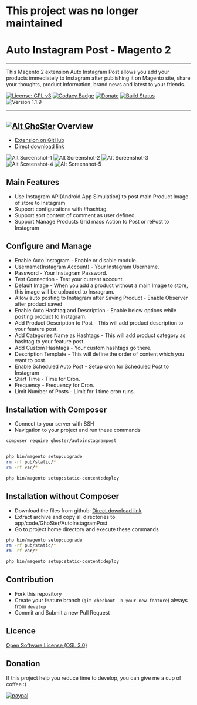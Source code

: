 # This project was no longer maintained

# Auto Instagram Post - Magento 2
---

This Magento 2 extension Auto Instagram Post allows you add your products immediately to Instagram after publishing it on Magento site, share your thoughts, product information, brand news and latest  to your friends.

[![License: GPL v3](https://img.shields.io/badge/License-GPL%20v3-blue.svg)](https://www.gnu.org/licenses/gpl-3.0)
[![Codacy Badge](https://api.codacy.com/project/badge/Grade/bf0757d0063e489eb3bff2479964fce2)](https://www.codacy.com/app/GhoSterInc/AutoInstagramPost?utm_source=github.com&amp;utm_medium=referral&amp;utm_content=tuyennn/AutoInstagramPost&amp;utm_campaign=Badge_Grade)
[![Donate](https://img.shields.io/badge/Donate-PayPal-green.svg)](https://www.paypal.me/thinghost)
[![Build Status](https://travis-ci.org/tuyennn/AutoInstagramPost.svg?branch=master)](https://travis-ci.org/tuyennn/AutoInstagramPost)
![Version 1.1.9](https://img.shields.io/badge/Version-1.1.9-green.svg)

---
## [![Alt GhoSter](http://thinghost.info/wp-content/uploads/2015/12/ghoster.png "thinghost.info")](http://thinghost.info) Overview

- [Extension on GitHub](https://github.com/tuyennn/AutoInstagramPost)
- [Direct download link](https://github.com/tuyennn/AutoInstagramPost/tarball/master)


![Alt Screenshot-1](http://thinghost.info/wp-content/uploads/2017/08/Selection_426-1024x487.jpg "thinghost.info")
![Alt Screenshot-2](http://thinghost.info/wp-content/uploads/2017/08/Selection_424-1024x530.jpg "thinghost.info")
![Alt Screenshot-3](http://thinghost.info/wp-content/uploads/2017/08/Selection_425-1024x456.jpg "thinghost.info")
![Alt Screenshot-4](https://thinghost.info/wp-content/uploads/2015/12/Selection_489.jpg "thinghost.info")
![Alt Screenshot-5](https://thinghost.info/wp-content/uploads/2015/12/Selection_490.jpg "thinghost.info")

## Main Features

* Use Instagram API(Android App Simulation) to post main Product Image of store to Instagram
* Support configurations with #hashtag.
* Support sort content of comment as user defined.
* Support Manage Products Grid mass Action to Post or rePost to Instagram

## Configure and Manage

* Enable Auto Instagram - Enable or disable module.
* Username(Instagram Account) - Your Instagram Username.
* Password - Your Instagram Password.
* Test Connection - Test your current account.
* Default Image - When you add a product without a main Image to store, this image will be uploaded to Insragram.
* Allow auto posting to Instagram after Saving Product - Enable Observer after product saved
* Enable Auto Hashtag and Description - Enable below options while posting product to Instagram.
* Add Product Description to Post - This will add product description to your feature post.
* Add Categories Name as Hashtags - This will add product category as hashtag to your feature post.
* Add Custom Hashtags - Your custom hashtags go there.
* Description Template - This will define the order of content which you want to post.
* Enable Scheduled Auto Post - Setup cron for Scheduled Post to Instagram
* Start Time - Time for Cron.
* Frequency - Frequency for Cron.
* Limit Number of Posts - Limit for 1 time cron runs.

## Installation with Composer

* Connect to your server with SSH
* Navigation to your project and run these commands
 
```bash
composer require ghoster/autoinstagrampost


php bin/magento setup:upgrade
rm -rf pub/static/* 
rm -rf var/*

php bin/magento setup:static-content:deploy
```

## Installation without Composer

* Download the files from github: [Direct download link](https://github.com/tuyennn/AutoInstagramPost/tarball/master)
* Extract archive and copy all directories to app/code/GhoSter/AutoInstagramPost
* Go to project home directory and execute these commands

```bash
php bin/magento setup:upgrade
rm -rf pub/static/* 
rm -rf var/*

php bin/magento setup:static-content:deploy
```

## Contribution

* Fork this repository
* Create your feature branch (`git checkout -b your-new-feature`) always from `develop`
* Commit and Submit a new Pull Request

## Licence

[Open Software License (OSL 3.0)](http://opensource.org/licenses/osl-3.0.php)


## Donation

If this project help you reduce time to develop, you can give me a cup of coffee :) 

[![paypal](https://www.paypalobjects.com/en_US/i/btn/btn_donateCC_LG.gif)](https://www.paypal.me/thinghost)
